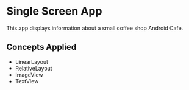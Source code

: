 # Single Screen App

This app displays information about a small coffee shop Android Cafe.

## Concepts Applied

* LinearLayout
* RelativeLayout
* ImageView
* TextView